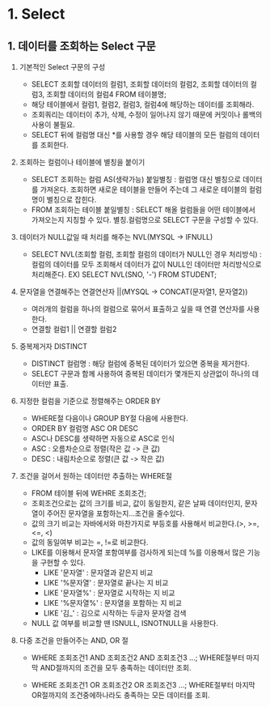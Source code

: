 # 1. Select

## 1. 데이터를 조회하는 Select 구문

1. 기본적인 Select 구문의 구성
    - SELECT 조회할 데이터의 컬럼1,
             조회할 데이터의 컬럼2,
             조회할 데이터의 컬럼3,
             조회할 데이터의 컬럼4
        FROM 테이블명;
    - 해당 테이블에서 컬럼1, 컬럼2, 컬럼3, 컬럼4에 해당하는 데이터를 조회해라.
    - 조회쿼리는 데이터이 추가, 삭제, 수정이 일어나지 않기 때문에 커밋이나 롤백의 사용이 불필요.
    - SELECT 뒤에 컬럼명 대신 *를 사용할 경우 해당 테이블의 모든 컬럼의 데이터를 조회한다.

2. 조회하는 컬럼이나 테이블에 별칭을 붙이기
    - SELECT 조회하는 컬럼 AS(생략가능) 붙일별칭 : 컬럼명 대신 별칭으로 데이터를 가져온다. 조회하면 새로운 테이블을 만들어 주는데 그 새로운 테이블의 컬럼명이 별칭으로 잡힌다.
    - FROM 조회하는 테이블 붙일별칭 : SELECT 해올 컬럼들을 어떤 테이블에서 가져오는지 지칭할 수 있다. 
      별칭.컬럼명으로 SELECT 구문을 구성할 수 있다.

3. 데이터가 NULL값일 때 처리를 해주는 NVL(MYSQL -> IFNULL)
    - SELECT NVL(조회할 컬럼, 조회할 컬럼의 데이터가 NULL인 경우 처리방식) : 컬럼의 데이터를 모두 조회해서 데이터가 값이 NULL인 데이터만 처리방식으로 처리해준다.
    EX) SELECT NVL(SNO, '-')
            FROM STUDENT;

4. 문자열을 연결해주는 연결연산자 ||(MYSQL -> CONCAT(문자열1, 문자열2))
    - 여러개의 컬럼을 하나의 컬럼으로 묶어서 표출하고 싶을 때 연결 연산자를 사용한다.
    - 연결할 컬럼1 || 연결할 컬럼2

5. 중복제거자 DISTINCT
    - DISTINCT 컬럼명 : 해당 컬럼에 중복된 데이터가 있으면 중복을 제거한다.
    - SELECT 구문과 함께 사용하여 중복된 데이터가 몇개든지 상관없이 하나의 데이터만 표출.

6. 지정한 컬럼을 기준으로 정렬해주는 ORDER BY
    - WHERE절 다음이나 GROUP BY절 다음에 사용한다.
    - ORDER BY 컬럼명 ASC OR DESC
    - ASC나 DESC를 생략하면 자동으로 ASC로 인식
    - ASC : 오름차순으로 정렬(작은 값 -> 큰 값)
    - DESC : 내림차순으로 정렬(큰 값 -> 작은 값)

7. 조건을 걸어서 원하는 데이터만 추출하는 WHERE절
    - FROM 테이블 뒤에 WEHRE 조회조건;
    - 조회조건으로는 값의 크기를 비교, 값이 동일한지, 같은 날짜 데이터인지, 문자열이 주어진 문자열을 포함하는지...조건을 줄수있다.
    - 값의 크기 비교는 자바에서와 마찬가지로 부등호를 사용해서 비교한다.(>, >=, <=, <)
    - 값의 동일여부 비교는 =, !=로 비교한다.
    - LIKE를 이용해서 문자열 포함여부를 검사하게 되는데 %를 이용해서 많은 기능을 구현할 수 있다.
        - LIKE '문자열' : 문자열과 같은지 비교
        - LIKE '%문자열' : 문자열로 끝나는 지 비교
        - LIKE '문자열%' : 문자열로 시작하는 지 비교
        - LIKE '%문자열%' : 문자열을 포함하는 지 비교
        - LIKE '김_' : 김으로 시작하는 두글자 문자열 검색
    - NULL 값 여부를 비교할 땐 ISNULL, ISNOTNULL을 사용한다.

8. 다중 조건을 만들어주는 AND, OR 절
    - WHERE 조회조건1
        AND 조회조건2
        AND 조회조건3
        ...;
      WHERE절부터 마지막 AND절까지의 조건을 모두 충족하는 데이터만 조회.
    
    - WHERE 조회조건1
        OR 조회조건2
        OR 조회조건3
        ...;
      WHERE절부터 마지막 OR절까지의 조건중에하나라도 충족하는 모든 데이터를 조회.


